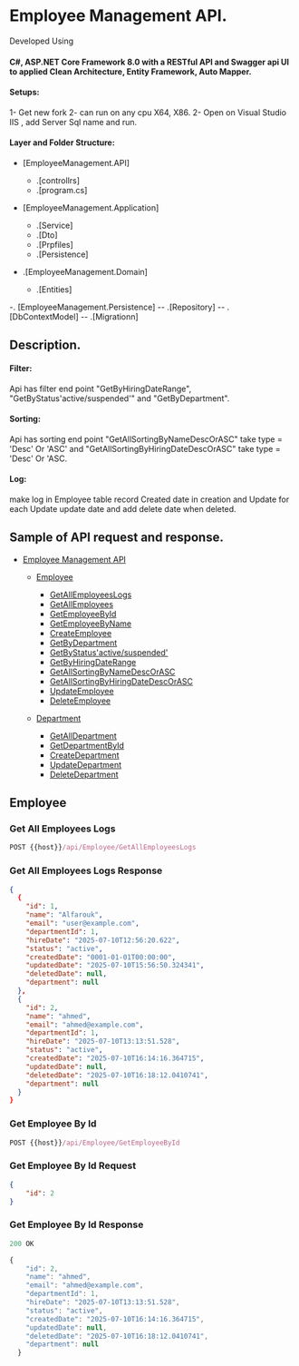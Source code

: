 # Employee Management API.

<p>Developed Using <h4>C#, ASP.NET Core Framework 8.0 with a RESTful API
and Swagger api UI to applied Clean Architecture, Entity Framework, Auto Mapper.</h4></p>

#### Setups:
1- Get new fork
2- can run on any cpu X64, X86.
2- Open on Visual Studio IIS , add Server Sql name and run.

#### Layer and Folder Structure:

- [EmployeeManagement.API]
    - .[controllrs]
    - .[program.cs]
      
- [EmployeeManagement.Application]
    - .[Service]
    - .[Dto]
    - .[Prpfiles]
    - .[Persistence]
      
- .[EmployeeManagement.Domain]
    - .[Entities]
      
-. [EmployeeManagement.Persistence]
    -- .[Repository]
    -- .[DbContextModel]
    -- .[Migrationn]

## Description.
#### Filter:
Api has filter end point "GetByHiringDateRange", "GetByStatus'active/suspended'" and "GetByDepartment".

#### Sorting:
Api has sorting end point "GetAllSortingByNameDescOrASC" take type = 'Desc' Or 'ASC' and "GetAllSortingByHiringDateDescOrASC" take type = 'Desc' Or 'ASC.

#### Log:
make log in Employee table record Created date in creation and Update for each Update update date and add delete date when deleted.


## Sample of API request and response.

- [Employee Management API](#employee-management-api)
  
  - [Employee](#Employee)
    - [GetAllEmployeesLogs](#GetAllEmployeesLogs)
    - [GetAllEmployees](#GetAllEmployees)
    - [GetEmployeeById](#GetEmployeeById)
    - [GetEmployeeByName](#GetEmployeeByName)
    - [CreateEmployee](#CreateEmployee)
    - [GetByDepartment](#GetByDepartment)
    - [GetByStatus'active/suspended'](#GetByStatus'active/suspended')
    - [GetByHiringDateRange](#GetByHiringDateRange)
    - [GetAllSortingByNameDescOrASC](#GetAllSortingByNameDescOrASC)
    - [GetAllSortingByHiringDateDescOrASC](#GetAllSortingByHiringDateDescOrASC)
    - [UpdateEmployee](#UpdateEmployee)
    - [DeleteEmployee](#DeleteEmployee)


  - [Department](#Department)
    - [GetAllDepartment](#GetAllDepartment)
    - [GetDepartmentById](#GetDepartmentById)
    - [CreateDepartment](#CreateDepartment)
    - [UpdateDepartment](#UpdateDepartment)
    - [DeleteDepartment](#DeleteDepartment)
   
  
## Employee

### Get All Employees Logs

```js
POST {{host}}/api/Employee/GetAllEmployeesLogs
```

### Get All Employees Logs Response

```json
{
  {
    "id": 1,
    "name": "Alfarouk",
    "email": "user@example.com",
    "departmentId": 1,
    "hireDate": "2025-07-10T12:56:20.622",
    "status": "active",
    "createdDate": "0001-01-01T00:00:00",
    "updatedDate": "2025-07-10T15:56:50.324341",
    "deletedDate": null,
    "department": null
  },
  {
    "id": 2,
    "name": "ahmed",
    "email": "ahmed@example.com",
    "departmentId": 1,
    "hireDate": "2025-07-10T13:13:51.528",
    "status": "active",
    "createdDate": "2025-07-10T16:14:16.364715",
    "updatedDate": null,
    "deletedDate": "2025-07-10T16:18:12.0410741",
    "department": null
  }
}
```

### Get Employee By Id

```js
POST {{host}}/api/Employee/GetEmployeeById
```

### Get Employee By Id Request

```json
{
    "id": 2
}
```

### Get Employee By Id Response

```js
200 OK
```

```js
{
    "id": 2,
    "name": "ahmed",
    "email": "ahmed@example.com",
    "departmentId": 1,
    "hireDate": "2025-07-10T13:13:51.528",
    "status": "active",
    "createdDate": "2025-07-10T16:14:16.364715",
    "updatedDate": null,
    "deletedDate": "2025-07-10T16:18:12.0410741",
    "department": null
  }
```



